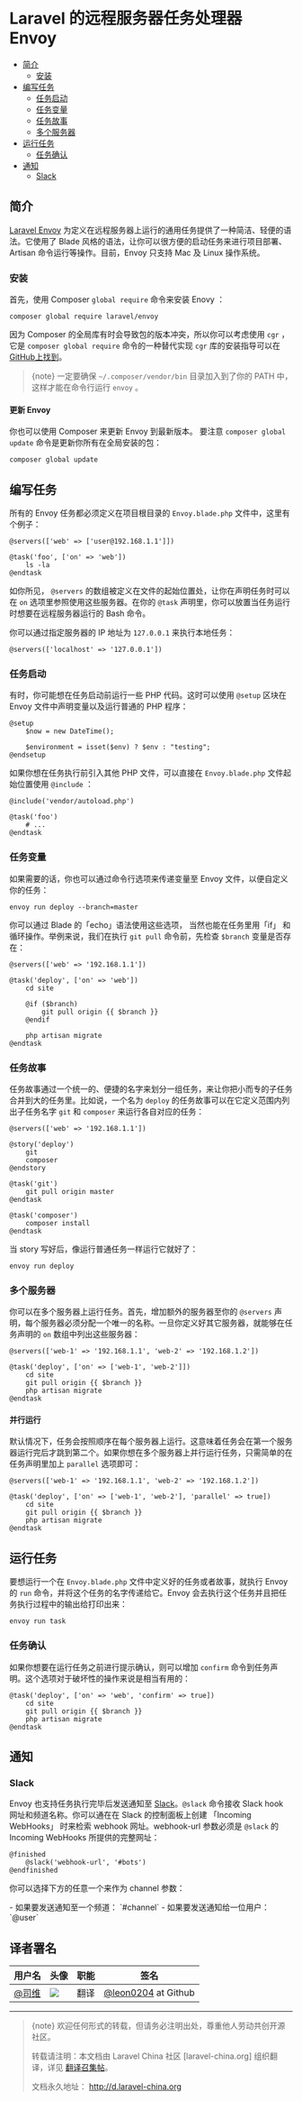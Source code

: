 # Laravel 的远程服务器任务处理器 Envoy

- [简介](#introduction)
    - [安装](#installation)
- [编写任务](#writing-tasks)
    - [任务启动](#setup)
    - [任务变量](#variables)
    - [任务故事](#stories)
    - [多个服务器](#multiple-servers)
- [运行任务](#running-tasks)
    - [任务确认](#confirming-task-execution)
- [通知](#notifications)
    - [Slack](#slack)

<a name="introduction"></a>
## 简介

[Laravel Envoy](https://github.com/laravel/envoy) 为定义在远程服务器上运行的通用任务提供了一种简洁、轻便的语法。它使用了 Blade 风格的语法，让你可以很方便的启动任务来进行项目部署、Artisan 命令运行等操作。目前，Envoy 只支持 Mac 及 Linux 操作系统。

<a name="installation"></a>
### 安装

首先，使用 Composer `global require` 命令来安装 Enovy ：

    composer global require laravel/envoy

因为 Composer 的全局库有时会导致包的版本冲突，所以你可以考虑使用 `cgr` ，它是 `composer global require` 命令的一种替代实现 `cgr` 库的安装指导可以在 [GitHub上找到](https://github.com/consolidation-org/cgr)。

> {note} 一定要确保 `~/.composer/vendor/bin` 目录加入到了你的 PATH 中，这样才能在命令行运行 `envoy` 。

#### 更新 Envoy

你也可以使用 Composer 来更新 Envoy 到最新版本。 要注意 `composer global update` 命令是更新你所有在全局安装的包：

    composer global update

<a name="writing-tasks"></a>
## 编写任务

所有的 Envoy 任务都必须定义在项目根目录的 `Envoy.blade.php` 文件中，这里有个例子：

    @servers(['web' => ['user@192.168.1.1']])

    @task('foo', ['on' => 'web'])
        ls -la
    @endtask

如你所见， `@servers` 的数组被定义在文件的起始位置处，让你在声明任务时可以在 `on` 选项里参照使用这些服务器。在你的  `@task` 声明里，你可以放置当任务运行时想要在远程服务器运行的 Bash 命令。

你可以通过指定服务器的 IP 地址为 `127.0.0.1` 来执行本地任务：

    @servers(['localhost' => '127.0.0.1'])

<a name="setup"></a>
### 任务启动

有时，你可能想在任务启动前运行一些 PHP 代码。这时可以使用 ```@setup``` 区块在 Envoy 文件中声明变量以及运行普通的 PHP 程序：

    @setup
        $now = new DateTime();

        $environment = isset($env) ? $env : "testing";
    @endsetup

如果你想在任务执行前引入其他 PHP 文件，可以直接在 `Envoy.blade.php` 文件起始位置使用 `@include` ：

    @include('vendor/autoload.php')

    @task('foo')
        # ...
    @endtask

<a name="variables"></a>
### 任务变量

如果需要的话，你也可以通过命令行选项来传递变量至 Envoy 文件，以便自定义你的任务：

    envoy run deploy --branch=master

你可以通过 Blade 的「echo」语法使用这些选项， 当然也能在任务里用「if」 和循环操作。举例来说，我们在执行 `git pull` 命令前，先检查 `$branch` 变量是否存在：

    @servers(['web' => '192.168.1.1'])

    @task('deploy', ['on' => 'web'])
        cd site

        @if ($branch)
            git pull origin {{ $branch }}
        @endif

        php artisan migrate
    @endtask

<a name="stories"></a>
### 任务故事

任务故事通过一个统一的、便捷的名字来划分一组任务，来让你把小而专的子任务合并到大的任务里。比如说，一个名为  `deploy` 的任务故事可以在它定义范围内列出子任务名字 `git` 和 `composer` 来运行各自对应的任务：

    @servers(['web' => '192.168.1.1'])

    @story('deploy')
        git
        composer
    @endstory

    @task('git')
        git pull origin master
    @endtask

    @task('composer')
        composer install
    @endtask

当 story 写好后，像运行普通任务一样运行它就好了：

    envoy run deploy

<a name="multiple-servers"></a>
### 多个服务器

你可以在多个服务器上运行任务。首先，增加额外的服务器至你的 `@servers` 声明，每个服务器必须分配一个唯一的名称。一旦你定义好其它服务器，就能够在任务声明的 `on` 数组中列出这些服务器：

    @servers(['web-1' => '192.168.1.1', 'web-2' => '192.168.1.2'])

    @task('deploy', ['on' => ['web-1', 'web-2']])
        cd site
        git pull origin {{ $branch }}
        php artisan migrate
    @endtask

#### 并行运行

默认情况下，任务会按照顺序在每个服务器上运行。这意味着任务会在第一个服务器运行完后才跳到第二个。如果你想在多个服务器上并行运行任务，只需简单的在任务声明里加上 `parallel` 选项即可：

    @servers(['web-1' => '192.168.1.1', 'web-2' => '192.168.1.2'])

    @task('deploy', ['on' => ['web-1', 'web-2'], 'parallel' => true])
        cd site
        git pull origin {{ $branch }}
        php artisan migrate
    @endtask

<a name="running-tasks"></a>
## 运行任务

要想运行一个在 `Envoy.blade.php` 文件中定义好的任务或者故事，就执行 Envoy 的 `run` 命令，并将这个任务的名字传递给它。Envoy 会去执行这个任务并且把任务执行过程中的输出给打印出来：

    envoy run task

<a name="confirming-task-execution"></a>
### 任务确认

如果你想要在运行任务之前进行提示确认，则可以增加 `confirm` 命令到任务声明。这个选项对于破坏性的操作来说是相当有用的：

    @task('deploy', ['on' => 'web', 'confirm' => true])
        cd site
        git pull origin {{ $branch }}
        php artisan migrate
    @endtask

<a name="notifications"></a>
<a name="hipchat-notifications"></a>
## 通知

<a name="slack"></a>
### Slack

Envoy 也支持任务执行完毕后发送通知至 [Slack](https://slack.com)。`@slack` 命令接收 Slack hook 网址和频道名称。你可以通在在 Slack 的控制面板上创建 「Incoming WebHooks」 时来检索 webhook 网址。webhook-url 参数必须是 `@slack` 的 Incoming WebHooks 所提供的完整网址：

    @finished
        @slack('webhook-url', '#bots')
    @endfinished

你可以选择下方的任意一个来作为 channel 参数：

<div class="content-list" markdown="1">
- 如果要发送通知至一个频道： `#channel`
- 如果要发送通知给一位用户： `@user`
</div>

## 译者署名
| 用户名 | 头像 | 职能 | 签名 |
|---|---|---|---|
| [@司维](https://phphub.org/users/11602)  | <img class="avatar-66 rm-style" src="https://dn-phphub.qbox.me/uploads/avatars/11602_1487572457.png?imageView2/1/w/380/h/380">  |  翻译  |  [@leon0204](https://github.com/leon0204) at Github  |



--- 

> {note} 欢迎任何形式的转载，但请务必注明出处，尊重他人劳动共创开源社区。
> 
> 转载请注明：本文档由 Laravel China 社区 [laravel-china.org] 组织翻译，详见 [翻译召集帖](https://laravel-china.org/topics/3810/laravel-54-document-translation-come-and-join-the-translation)。
> 
> 文档永久地址： http://d.laravel-china.org